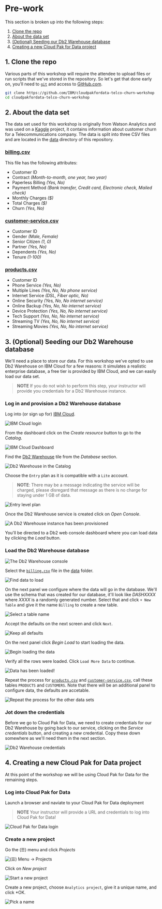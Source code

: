 # Pre-work

This section is broken up into the following steps:

1. [Clone the repo](#1-clone-the-repo)
1. [About the data set](#2-about-the-data-set)
1. [(Optional) Seeding our Db2 Warehouse database](#3-optional-seeding-our-db2-warehouse-database)
1. [Creating a new Cloud Pak for Data project](#4-creating-a-new-cloud-pak-for-data-project)

## 1. Clone the repo

Various parts of this workshop will require the attendee to upload files or run scripts that we've stored in the repository. So let's get that done early on, you'll need to [`git`](https://git-scm.com) and access to [GitHub.com](https://github.com/).

```bash
git clone https://github.com/IBM/cloudpakfordata-telco-churn-workshop
cd cloudpakfordata-telco-churn-workshop
```

## 2. About the data set

The data set used for this workshop is originally from Watson Analytics and was used on a [Kaggle](https://www.kaggle.com/blastchar/telco-customer-churn) project, it contains information about customer churn for a Telecommunications company. The data is split into three CSV files and are located in the [data](https://github.com/IBM/cloudpakfordata-telco-churn-workshop/tree/master/data/split) directory of this repository.

### **[billing.csv](../../data/split/billing.csv)**

This file has the following attributes:

* Customer ID
* Contract *(Month-to-month, one year, two year)*
* Paperless Billing *(Yes, No)*
* Payment Method *(Bank transfer, Credit card, Electronic check, Mailed check)*
* Monthly Charges *($)*
* Total Charges *($)*
* Churn *(Yes, No)*

### **[customer-service.csv](../../data/split/customer-service.csv)**

* Customer ID
* Gender *(Male, Female)*
* Senior Citizen *(1, 0)*
* Partner *(Yes, No)*
* Dependents *(Yes, No)*
* Tenure *(1-100)*

### **[products.csv](../../data/split/products.csv)**

* Customer ID
* Phone Service *(Yes, No)*
* Multiple Lines *(Yes, No, No phone service)*
* Internet Service *(DSL, Fiber optic, No)*
* Online Security *(Yes, No, No internet service)*
* Online Backup *(Yes, No, No internet service)*
* Device Protection *(Yes, No, No internet service)*
* Tech Support *(Yes, No, No internet service)*
* Streaming TV *(Yes, No, No internet service)*
* Streaming Movies *(Yes, No, No internet service)*

## 3. (Optional) Seeding our Db2 Warehouse database

We'll need a place to store our data. For this workshop we've opted to use Db2 Warehouse on IBM Cloud for a few reasons: it simulates a realistic enterprise database, a free tier is provided by IBM Cloud, and we can easily load our data set.

> **NOTE** If you do not wish to perform this step, your instructor will provide you credentials for a Db2 Warehouse instance.

### Log in and provision a Db2 Warehouse database

Log into (or sign up for) [IBM Cloud](https://cloud.ibm.com).

![IBM Cloud login](../.gitbook/assets/images/generic/ibm-cloud-sign-up.png)

From the dashboard click on the *Create resource* button to go to the *Catalog*.

![IBM Cloud Dashboard](../.gitbook/assets/images/generic/ibm-cloud-dashboard.png)

Find the [Db2 Warehouse](https://cloud.ibm.com/catalog/services/db2-warehouse) tile from the *Database* section.

![Db2 Warehouse in the Catalog](../.gitbook/assets/images/db2/db2-0-catalog.png)

Choose the `Entry` plan as it is compatible with a `Lite` account.

> **NOTE**: There may be a message indicating the service will be charged, please disregard that message as there is no charge for staying under 1 GB of data.

![Entry level plan](../.gitbook/assets/images/db2/db2-0-pricing.png)

Once the Db2 Warehouse service is created click on *Open Console*.

![A Db2 Warehouse instance has been provisioned](../.gitbook/assets/images/db2/db2-1-cloud-launch.png)

You'll be directed to a Db2 web console dashboard where you can load data by clicking the *Load* button.

### Load the Db2 Warehouse database

![The Db2 Warehouse console](../.gitbook/assets/images/db2/db2-2-console-overview.png)

Select the [`billing.csv`](../../data/split/billing.csv) file in the [data](https://github.com/IBM/cloudpakfordata-telco-churn-workshop/tree/master/data/split) folder.

![Find data to load](../.gitbook/assets/images/db2/db2-3-csv-find.png)

On the next panel we configure where the data will go in the database. We'll use the schema that was created for our database, it'll look like *DASHXXXX* where *XXXX* is a randomly generated number. Select that and click `+ New Table` and give it the name `Billing` to create a new table.

![Select a table name](../.gitbook/assets/images/db2/db2-4-csv-config.png)

Accept the defaults on the next screen and click `Next`.

![Keep all defaults](../.gitbook/assets/images/db2/db2-keep-defaults.png)

On the next panel click *Begin Load* to start loading the data.

![Begin loading the data](../.gitbook/assets/images/db2/db2-5-csv-preload.png)

Verify all the rows were loaded. Click `Load More Data` to continue.

![Data has been loaded!](../.gitbook/assets/images/db2/db2-6-csv-loaded.png)

Repeat the process for [`products.csv`](../../data/split/products.csv) and [`customer-service.csv`](../../data/split/customer-service.csv), call these tables `PRODUCTS` and `CUSTOMERS`. Note that there will be an additional panel to configure data, the defaults are accetable.

![Repeat the process for the other data sets](../.gitbook/assets/images/db2/db2-8-csv-config-products.png)

### Jot down the credentials

Before we go to Cloud Pak for Data, we need to create credentials for our Db2 Warehouse by going back to our service, clicking on the *Service credentials* button, and creating a new credential. Copy these down somewhere as we'll need them in the next section.

![Db2 Warehouse credentials](../.gitbook/assets/images/db2/db2-cloud-credentials.png)

## 4. Creating a new Cloud Pak for Data project

At this point of the workshop we will be using Cloud Pak for Data for the remaining steps.

### Log into Cloud Pak for Data

Launch a browser and naviate to your Cloud Pak for Data deployment

> **NOTE** Your instructor will provide a URL and credentials to log into Cloud Pak for Data!

![Cloud Pak for Data login](../.gitbook/assets/images/manage/cpd-login.png)

### Create a new project

Go the (☰) menu and click *Projects*

![(☰) Menu -> Projects](../.gitbook/assets/images/manage/cpd-projects-menu.png)

Click on *New project*

![Start a new project](../.gitbook/assets/images/manage/cpd-new-project.png)

Create a new project, choose `Analytics project`, give it a unique name, and click *OK.

![Pick a name](../.gitbook/assets/images/manage/cpd-new-project-name.png)
